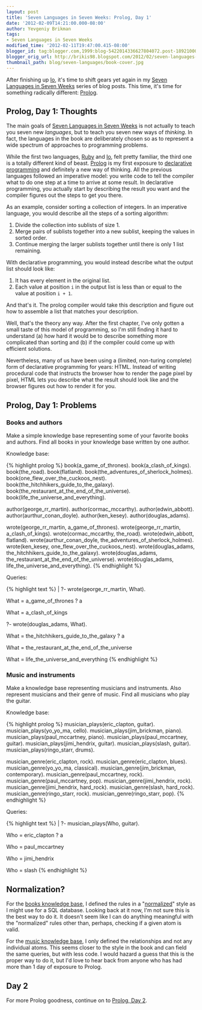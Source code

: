 ```yaml
---
layout: post
title: 'Seven Languages in Seven Weeks: Prolog, Day 1'
date: '2012-02-09T14:21:00.000-08:00'
author: Yevgeniy Brikman
tags:
- Seven Languages in Seven Weeks
modified_time: '2012-02-11T19:47:00.415-08:00'
blogger_id: tag:blogger.com,1999:blog-5422014336627804072.post-1892100088835483576
blogger_orig_url: http://brikis98.blogspot.com/2012/02/seven-languages-in-seven-weeks-prolog.html
thumbnail_path: blog/seven-languages/book-cover.jpg
---
```


After finishing up [Io](http://en.wikipedia.org/wiki/Prolog), it's time to 
shift gears yet again in my [Seven Languages in Seven 
Weeks](http://www.ybrikman.com/writing/tags/#Seven%20Languages%20in%20Seven%20Weeks) 
series of blog posts. This time, it's time for something radically different: 
[Prolog](http://en.wikipedia.org/wiki/Prolog). 

## Prolog, Day 1: Thoughts 

The main goals of [Seven Languages in Seven 
Weeks](http://pragprog.com/book/btlang/seven-languages-in-seven-weeks) is not 
actually to teach you seven new *languages*, but to teach you seven new ways 
of *thinking*. In fact, the languages in the book are deliberately chosen so 
as to represent a wide spectrum of approaches to programming problems. 

While the first two languages, 
[Ruby](http://www.ybrikman.com/writing/2012/02/03/seven-languages-in-seven-weeks-io-day-1/) 
and 
[Io](http://www.ybrikman.com/writing/2012/01/29/seven-languages-in-seven-weeks-ruby-day/), 
felt pretty familiar, the third one is a totally different kind of beast. 
[Prolog](http://en.wikipedia.org/wiki/Prolog) is my first exposure to 
[declarative 
programming](http://en.wikipedia.org/wiki/Declarative_programming) and 
definitely a new way of thinking. All the previous languages followed an 
imperative model: you write code to tell the compiler what to do one step at a 
time to arrive at some result. In declarative programming, you actually start 
by describing the result you want and the compiler figures out the steps to 
get you there. 

As an example, consider sorting a collection of integers. In an imperative 
language, you would describe all the steps of a sorting algorithm: 

1. Divide the collection into sublists of size 1. 
1. Merge pairs of sublists together into a new sublist, keeping the values in 
sorted order. 
1. Continue merging the larger sublists together until there is only 1 list 
remaining. 

With declarative programming, you would instead describe what the output list 
should look like: 

1. It has every element in the original list. 
1. Each value at position `i` in the output list is less than or equal to the 
value at position `i + 1`.

And that's it. The prolog compiler would take this description and figure out 
how to assemble a list that matches your description. 

Well, that's the theory any way. After the first chapter, I've only gotten a 
small taste of this model of programming, so I'm still finding it hard to 
understand (a) how hard it would be to describe something more complicated 
than sorting and (b) if the compiler could come up with efficient solutions. 

Nevertheless, many of us have been using a (limited, non-turing complete) form 
of declarative programming for years: HTML. Instead of writing procedural code 
that instructs the browser how to render the page pixel by pixel, HTML lets 
you describe what the result should look like and the browser figures out how 
to render it for you. 

## Prolog, Day 1: Problems 

### Books and authors 

Make a simple knowledge base representing some of your favorite books and 
authors. Find all books in your knowledge base written by one author. 

Knowledge base: 

{% highlight prolog %}
book(a_game_of_thrones).
book(a_clash_of_kings).
book(the_road).
book(flatland).
book(the_adventures_of_sherlock_holmes).
book(one_flew_over_the_cuckoos_nest).
book(the_hitchhikers_guide_to_the_galaxy).
book(the_restaurant_at_the_end_of_the_universe).
book(life_the_universe_and_everything).
 
author(george_rr_martin).
author(cormac_mccarthy).
author(edwin_abbott).
author(aurthur_conan_doyle).
author(ken_kesey).
author(douglas_adams).
 
wrote(george_rr_martin, a_game_of_thrones).
wrote(george_rr_martin, a_clash_of_kings).
wrote(cormac_mccarthy, the_road).
wrote(edwin_abbott, flatland).
wrote(aurthur_conan_doyle, the_adventures_of_sherlock_holmes).
wrote(ken_kesey, one_flew_over_the_cuckoos_nest).
wrote(douglas_adams, the_hitchhikers_guide_to_the_galaxy).
wrote(douglas_adams, the_restaurant_at_the_end_of_the_universe).
wrote(douglas_adams, life_the_universe_and_everything).
{% endhighlight %}

Queries: 

{% highlight text %}
| ?- wrote(george_rr_martin, What).
 
What = a_game_of_thrones ? a
 
What = a_clash_of_kings
 
?- wrote(douglas_adams, What).
 
What = the_hitchhikers_guide_to_the_galaxy ? a
 
What = the_restaurant_at_the_end_of_the_universe
 
What = life_the_universe_and_everything
{% endhighlight %}

### Music and instruments 

Make a knowledge base representing musicians and instruments. Also represent 
musicians and their genre of music. Find all musicians who play the guitar. 

Knowledge base: 

{% highlight prolog %}
musician_plays(eric_clapton, guitar).
musician_plays(yo_yo_ma, cello).
musician_plays(jim_brickman, piano).
musician_plays(paul_mccartney, piano).
musician_plays(paul_mccartney, guitar).
musician_plays(jimi_hendrix, guitar).
musician_plays(slash, guitar).
musician_plays(ringo_starr, drums).
 
musician_genre(eric_clapton, rock).
musician_genre(eric_clapton, blues).
musician_genre(yo_yo_ma, classical).
musician_genre(jim_brickman, contemporary).
musician_genre(paul_mccartney, rock).
musician_genre(paul_mccartney, pop).
musician_genre(jimi_hendrix, rock).
musician_genre(jimi_hendrix, hard_rock).
musician_genre(slash, hard_rock).
musician_genre(ringo_starr, rock).
musician_genre(ringo_starr, pop).
{% endhighlight %}

Queries: 

{% highlight text %}
| ?- musician_plays(Who, guitar).
 
Who = eric_clapton ? a
 
Who = paul_mccartney
 
Who = jimi_hendrix
 
Who = slash
{% endhighlight %}

## Normalization?

For the [books knowledge 
base](https://gist.github.com/1778586#file_books.prolog), I defined the rules 
in a "[normalized](http://en.wikipedia.org/wiki/Database_normalization)" style 
as I might use for a SQL database. Looking back at it now, I'm not sure this 
is the best way to do it. It doesn't seem like I can do anything meaningful 
with the "normalized" rules other than, perhaps, checking if a given atom is 
valid. 

For the [music knowledge 
base](https://gist.github.com/1778586#file_music.prolog), I only defined the 
relationships and not any individual atoms. This seems closer to the style in 
the book and can field the same queries, but with less code. I would hazard a 
guess that this is the proper way to do it, but I'd love to hear back from 
anyone who has had more than 1 day of exposure to Prolog. 

## Day 2 

For more Prolog goodness, continue on to [Prolog, Day 
2](http://www.ybrikman.com/writing/2012/02/11/seven-languages-in-seven-weeks-prolog_11/). 
